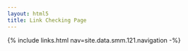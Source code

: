 ```yaml
---
layout: html5
title: Link Checking Page
---
```

{% include links.html nav=site.data.smm.121.navigation -%}
